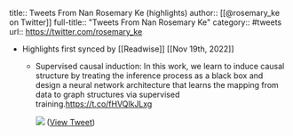 title:: Tweets From Nan Rosemary Ke (highlights)
author:: [[@rosemary_ke on Twitter]]
full-title:: "Tweets From Nan Rosemary Ke"
category:: #tweets
url:: https://twitter.com/rosemary_ke

- Highlights first synced by [[Readwise]] [[Nov 19th, 2022]]
	- Supervised causal induction: In this work, we learn to induce causal structure by 
	  treating the inference process as a black box and design a neural network architecture
	  that learns the mapping from data to graph
	  structures via supervised training.https://t.co/fHVQlkJLxg 
	  
	  ![](https://pbs.twimg.com/media/FQwbyyIXoAALU3r.png) ([View Tweet](https://twitter.com/rosemary_ke/status/1516626111182028803))